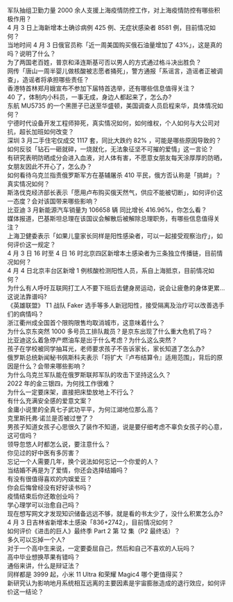 军队抽组卫勤力量 2000 余人支援上海疫情防控工作，对上海疫情防控有哪些积极作用？  
4 月 3 日上海新增本土确诊病例 425 例、无症状感染者 8581 例，目前情况如何？  
当地时间 4 月 3 日俄官员称「近一周美国购买俄石油量增加了 43%」，这是真的吗？说明了什么？  
为了两国老百姓，普京和泽连斯基可否以男人的方式通过格斗决出胜负？  
网传「唐山一周半婴儿做核酸被志愿者捅死」，警方通报「系谣言，造谣者正被调查」，造谣者将承担哪些责任？  
香港特首林郑月娥宣布不参加下届特首选举，还有哪些信息值得关注？  
40 了，体制内小科员，一事无成，身边人都起来了，怎么办?  
东航 MU5735 的一个黑匣子已送至华盛顿，美国调查人员启程来华，具体情况如何？  
宁德时代设备开发工程师猝死，真实情况如何，如何维权，个人如何与大公司对抗，超长加班如何改变？  
深圳 3 月二手住宅仅成交 1117 套，同比大跌约 82% ，可能是哪些原因导致的？  
如何反驳「钻石一砸就碎，一烧就化，无法象征坚不可摧的爱情」这一言论？  
有研究表明防晒成分会进入血液，对人体有害，不愿意女朋友每天涂厚厚的防晒，女朋友因此不开心了，怎么办？  
如何看待乌克兰指责俄罗斯军方在基辅屠杀 410 平民，俄方否认称是「挑衅」？真实情况如何？  
斯洛伐克经济部长表示「愿用卢布购买俄天然气，供应不能被切断」，如何评价这一态度？会对该国带来哪些影响？  
比亚迪 3 月新能源汽车销量为 106658 辆 同比增长 416.96%，你怎么看？  
媒体报道，巴基斯坦总理在该国议会解散后被解除总理职务，有哪些信息值得关注？  
上海卫健委表示「如果儿童家长同样是阳性感染者，可以一起接受观察治疗」，如何评价这一规定？  
4 月 3 日 16 时至 4 日 16 时北京四区新增本土感染者为三条独立传播链，目前情况如何？  
4 月 4 日北京丰台区新增 1 例核酸检测阳性人员，系自上海抵京，目前情况如何？  
为什么有人呼吁互联网打工人不要下班后去健身房运动，说会让疲惫的身体更累…这说法靠谱吗?  
《英雄联盟》 T1 战队 Faker 选手等多人新冠阳性，接受隔离及治疗可以改善选手们的病情吗？  
浙江衢州成全国首个限购限售均取消城市，这意味着什么？  
为什么京东突然 1000 多号员工排队裁员？是京东出现了什么重大危机了吗？  
比亚迪这么着急停产燃油车是出于什么考虑？为什么这么突然？  
孩子在学校被同学抽耳光，老师要求孩子不告诉家长，家长知道了怎么办?  
俄罗斯总统新闻秘书佩斯科夫表示「将扩大『卢布结算令』适用范围」，背后的原因是什么？会带来哪些影响？  
为什么乌克兰军队能在俄罗斯联邦军队的攻击下坚持这么久？  
2022 年的金三银四，为何找工作很难？  
为什么一定要床架，直接把床垫放地上不行么？  
有什么充满安全感的爱意文案？  
金庸小说里的全真七子武功平平，为何江湖地位那么高？  
克里斯托弗·诺兰是否被过誉了？  
男孩子知道女孩子心思很久了装作不知道，说是要仔细考虑不辜负女孩子的心意，这可信吗？  
领导忽悠人时都怎么说，要注意什么？  
你见过的好中医有多厉害？  
忘记一个人需要几年，换个说法如何忘记一个你爱的人？  
当结婚不再是为了爱情，你还会选择结婚吗？  
有没有很值得喜欢的内娱爱豆？  
你会后悔曾经没有好好读书吗？  
疫情结束后你还敢创业吗？  
学心理学可以治愈自己吗？  
现在想写网文才发现知识储备远远不够，就是看的书太少了，没什么积累怎么办?  
4 月 3 日吉林省新增本土感染「836+2742」，目前情况如何？  
如何评价《进击的巨人》最终季 Part 2 第 12 集（P2 最终话）？  
多久可以忘掉一个人?  
对于一个高中生来说，一定要委屈自己，然后和自己不喜欢的人玩吗？  
高中毕业想换苹果有错吗？  
通俗来讲，什么是辩证法？  
同样都是 3999 起，小米 11 Ultra 和荣耀 Magic4 哪个更值得买？  
新研究认为影响地月系统相互远离的主要因素是宇宙膨胀造成的退行效应，如何评价这一结论？  

